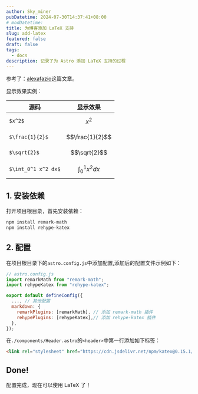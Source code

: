 ```yaml
---
author: Sky_miner
pubDatetime: 2024-07-30T14:37:41+08:00
# modDatetime:
title: 为博客添加 LaTeX 支持
slug: add-latex
featured: false
draft: false
tags:
  - docs
description: 记录了为 Astro 添加 LaTeX 支持的过程
---
```


参考了：[alexafazio](https://alexafazio.dev/blog/render-latex-in-astro/)这篇文章。

显示效果实例：

| 源码                | 显示效果            |
| ------------------- | ------------------- |
| `$x^2$`             | $$x^2$$             |
| `$\frac{1}{2}$`     | $$\frac{1}{2}$$     |
| `$\sqrt{2}$`        | $$\sqrt{2}$$        |
| `$\int_0^1 x^2 dx$` | $$\int_0^1 x^2 dx$$ |

## 1. 安装依赖

打开项目根目录，首先安装依赖：

```bash
npm install remark-math
npm install rehype-katex
```

## 2. 配置

在项目根目录下的`astro.config.js`中添加配置,添加后的配置文件示例如下：

```js
// astro.config.js
import remarkMath from "remark-math";
import rehypeKatex from "rehype-katex";

export default defineConfig({
  ..., // 其他配置
  markdown: {
    remarkPlugins: [remarkMath], // 添加 remark-math 插件
    rehypePlugins: [rehypeKatex],// 添加 rehype-katex 插件
  },
});
```

在`./components/Header.astro`的`<header>`中第一行添加如下标签：

```HTML
<link rel="stylesheet" href="https://cdn.jsdelivr.net/npm/katex@0.15.1/dist/katex.css" integrity="sha384-WsHMgfkABRyG494OmuiNmkAOk8nhO1qE+Y6wns6v+EoNoTNxrWxYpl5ZYWFOLPCM" crossorigin="anonymous">
```

## Done!

配置完成，现在可以使用 LaTeX 了！
